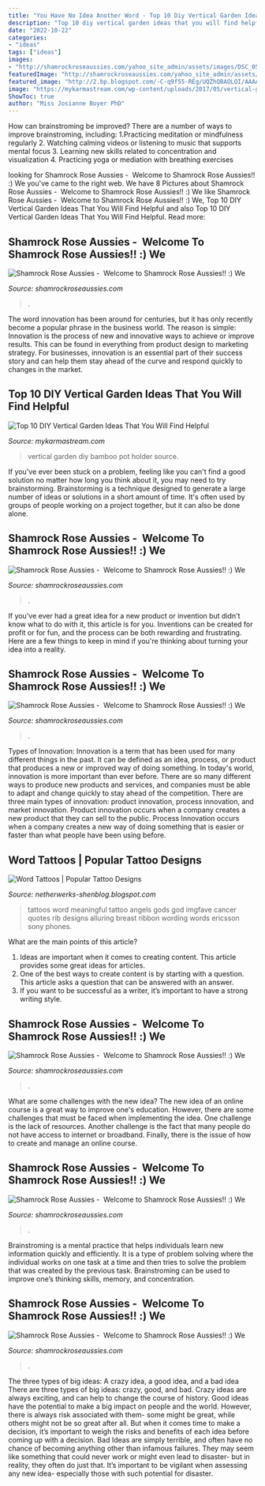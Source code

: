 ```yaml
---
title: "You Have No Idea Another Word - Top 10 Diy Vertical Garden Ideas That You Will Find Helpful"
description: "Top 10 diy vertical garden ideas that you will find helpful"
date: "2022-10-22"
categories:
- "ideas"
tags: ["ideas"]
images:
- "http://shamrockroseaussies.com/yahoo_site_admin/assets/images/DSC_0576.13110654_std.jpg"
featuredImage: "http://shamrockroseaussies.com/yahoo_site_admin/assets/images/DSC_0212.114215045_std.jpg"
featured_image: "http://2.bp.blogspot.com/-C-q9f55-REg/UQZhQBAOLOI/AAAAAAAAPQY/SYTi-bre4A0/s1600/meaningful-word-tattoos-4.jpg"
image: "https://mykarmastream.com/wp-content/uploads/2017/05/vertical-garden-10.jpg"
ShowToc: true
author: "Miss Josianne Boyer PhD"
---
```



How can brainstroming be improved?
There are a number of ways to improve brainstroming, including: 
1.Practicing meditation or mindfulness regularly 
2. Watching calming videos or listening to music that supports mental focus 
3. Learning new skills related to concentration and visualization 
4. Practicing yoga or mediation with breathing exercises 

	

		
looking for Shamrock Rose Aussies - ﻿﻿﻿ Welcome to Shamrock Rose Aussies!! :) We you've came to the right web. We have 8 Pictures about Shamrock Rose Aussies - ﻿﻿﻿ Welcome to Shamrock Rose Aussies!! :) We like Shamrock Rose Aussies - ﻿﻿﻿ Welcome to Shamrock Rose Aussies!! :) We, Top 10 DIY Vertical Garden Ideas That You Will Find Helpful and also Top 10 DIY Vertical Garden Ideas That You Will Find Helpful. Read more:
		
    
## Shamrock Rose Aussies - ﻿﻿﻿ Welcome To Shamrock Rose Aussies!! :) We

<img loading=lazy src="http://shamrockroseaussies.com/yahoo_site_admin/assets/images/DSC_0756.10500148_std.jpg" onerror="this.onerror=null;this.src='https://tse1.mm.bing.net/th?id=OIP.GbFGas-ayDWMUd_9vgedSwHaGO&amp;pid=15.1';" alt="Shamrock Rose Aussies - ﻿﻿﻿ Welcome to Shamrock Rose Aussies!! :) We">

_Source: shamrockroseaussies.com_

>. 

	

The word innovation has been around for centuries, but it has only recently become a popular phrase in the business world. The reason is simple: Innovation is the process of new and innovative ways to achieve or improve results. This can be found in everything from product design to marketing strategy. For businesses, innovation is an essential part of their success story and can help them stay ahead of the curve and respond quickly to changes in the market.

    
## Top 10 DIY Vertical Garden Ideas That You Will Find Helpful

<img loading=lazy src="https://mykarmastream.com/wp-content/uploads/2017/05/vertical-garden-10.jpg" onerror="this.onerror=null;this.src='https://tse3.mm.bing.net/th?id=OIP.Bz12tdKw1guDvOThi4d8lgHaLG&amp;pid=15.1';" alt="Top 10 DIY Vertical Garden Ideas That You Will Find Helpful">

_Source: mykarmastream.com_

>vertical garden diy bamboo pot holder source. 

	

If you've ever been stuck on a problem, feeling like you can't find a good solution no matter how long you think about it, you may need to try brainstorming. Brainstorming is a technique designed to generate a large number of ideas or solutions in a short amount of time. It's often used by groups of people working on a project together, but it can also be done alone.

    
## Shamrock Rose Aussies - ﻿﻿﻿ Welcome To Shamrock Rose Aussies!! :) We

<img loading=lazy src="http://shamrockroseaussies.com/yahoo_site_admin/assets/images/DSC_0172.176180458_std.JPG" onerror="this.onerror=null;this.src='https://tse1.mm.bing.net/th?id=OIP.xqqdeeT6h20KsxLsxhFx4AHaE-&amp;pid=15.1';" alt="Shamrock Rose Aussies - ﻿﻿﻿ Welcome to Shamrock Rose Aussies!! :) We">

_Source: shamrockroseaussies.com_

>. 

	

If you've ever had a great idea for a new product or invention but didn't know what to do with it, this article is for you. Inventions can be created for profit or for fun, and the process can be both rewarding and frustrating. Here are a few things to keep in mind if you're thinking about turning your idea into a reality.

    
## Shamrock Rose Aussies - ﻿﻿﻿ Welcome To Shamrock Rose Aussies!! :) We

<img loading=lazy src="http://shamrockroseaussies.com/yahoo_site_admin/assets/images/DSC_0771.238211100_std.JPG" onerror="this.onerror=null;this.src='https://tse1.mm.bing.net/th?id=OIP.Gv7mKYipWxOUnwUHC2OGmQHaE-&amp;pid=15.1';" alt="Shamrock Rose Aussies - ﻿﻿﻿ Welcome to Shamrock Rose Aussies!! :) We">

_Source: shamrockroseaussies.com_

>. 

	

Types of Innovation:
Innovation is a term that has been used for many different things in the past. It can be defined as an idea, process, or product that produces a new or improved way of doing something. In today's world, innovation is more important than ever before. There are so many different ways to produce new products and services, and companies must be able to adapt and change quickly to stay ahead of the competition. 
There are three main types of innovation: product innovation, process innovation, and market innovation. Product innovation occurs when a company creates a new product that they can sell to the public. Process Innovation occurs when a company creates a new way of doing something that is easier or faster than what people have been using before.

    
## Word Tattoos | Popular Tattoo Designs

<img loading=lazy src="http://2.bp.blogspot.com/-C-q9f55-REg/UQZhQBAOLOI/AAAAAAAAPQY/SYTi-bre4A0/s1600/meaningful-word-tattoos-4.jpg" onerror="this.onerror=null;this.src='https://tse1.mm.bing.net/th?id=OIP.qm5t_-C27QF3Zp01sZ5RBgHaJ-&amp;pid=15.1';" alt="Word Tattoos | Popular Tattoo Designs">

_Source: netherwerks-shenblog.blogspot.com_

>tattoos word meaningful tattoo angels gods god imgfave cancer quotes rib designs alluring breast ribbon wording words ericsson sony phones. 

	

What are the main points of this article?
1. Ideas are important when it comes to creating content. This article provides some great ideas for articles.
2. One of the best ways to create content is by starting with a question. This article asks a question that can be answered with an answer.
3. If you want to be successful as a writer, it’s important to have a strong writing style.

    
## Shamrock Rose Aussies - ﻿﻿﻿ Welcome To Shamrock Rose Aussies!! :) We

<img loading=lazy src="http://shamrockroseaussies.com/yahoo_site_admin/assets/images/DSC_0212.114215045_std.jpg" onerror="this.onerror=null;this.src='https://tse1.mm.bing.net/th?id=OIP.P4URlUyjIOC8xNCAxF-BsgHaFR&amp;pid=15.1';" alt="Shamrock Rose Aussies - ﻿﻿﻿ Welcome to Shamrock Rose Aussies!! :) We">

_Source: shamrockroseaussies.com_

>. 

	

What are some challenges with the new idea?
The new idea of an online course is a great way to improve one's education. However, there are some challenges that must be faced when implementing the idea. One challenge is the lack of resources. Another challenge is the fact that many people do not have access to internet or broadband. Finally, there is the issue of how to create and manage an online course.

    
## Shamrock Rose Aussies - ﻿﻿﻿ Welcome To Shamrock Rose Aussies!! :) We

<img loading=lazy src="http://shamrockroseaussies.com/yahoo_site_admin/assets/images/DSC_0576.13110654_std.jpg" onerror="this.onerror=null;this.src='https://tse2.mm.bing.net/th?id=OIP.BLTOL6XPwbDDRtMsusZ51AHaGR&amp;pid=15.1';" alt="Shamrock Rose Aussies - ﻿﻿﻿ Welcome to Shamrock Rose Aussies!! :) We">

_Source: shamrockroseaussies.com_

>. 

	

Brainstroming is a mental practice that helps individuals learn new information quickly and efficiently. It is a type of problem solving where the individual works on one task at a time and then tries to solve the problem that was created by the previous task. Brainstroming can be used to improve one’s thinking skills, memory, and concentration.

    
## Shamrock Rose Aussies - ﻿﻿﻿ Welcome To Shamrock Rose Aussies!! :) We

<img loading=lazy src="http://shamrockroseaussies.com/yahoo_site_admin/assets/images/DSC_0179.167205717_std.JPG" onerror="this.onerror=null;this.src='https://tse3.mm.bing.net/th?id=OIP.WN0VHkzBqgx17FFHAO9S8gHaE-&amp;pid=15.1';" alt="Shamrock Rose Aussies - ﻿﻿﻿ Welcome to Shamrock Rose Aussies!! :) We">

_Source: shamrockroseaussies.com_

>. 

	

The three types of big ideas: A crazy idea, a good idea, and a bad idea
There are three types of big ideas: crazy, good, and bad. Crazy ideas are always exciting, and can help to change the course of history. Good ideas have the potential to make a big impact on people and the world. However, there is always risk associated with them- some might be great, while others might not be so great after all. But when it comes time to make a decision, it’s important to weigh the risks and benefits of each idea before coming up with a decision.
Bad Ideas are simply terrible, and often have no chance of becoming anything other than infamous failures. They may seem like something that could never work or might even lead to disaster- but in reality, they often do just that. It’s important to be vigilant when assessing any new idea- especially those with such potential for disaster.

